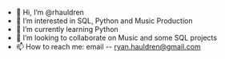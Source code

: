 - 👋 Hi, I’m @rhauldren
- 👀 I’m interested in SQL, Python and Music Production
- 🌱 I’m currently learning Python
- 💞️ I’m looking to collaborate on Music and some SQL projects
- 📫 How to reach me: email -- ryan.hauldren@gmail.com

<!---
rhauldren/rhauldren is a ✨ special ✨ repository because its `README.md` (this file) appears on your GitHub profile.
You can click the Preview link to take a look at your changes.
--->
